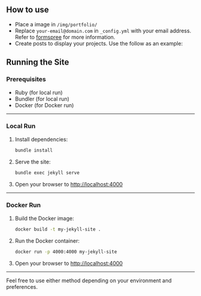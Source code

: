 ## How to use
 - Place a image in `/img/portfolio/`
 - Replace `your-email@domain.com` in `_config.yml` with your email address. Refer to [formspree](http://formspree.io/) for more information.
 - Create posts to display your projects. Use the follow as an example:

## Running the Site

### Prerequisites
- Ruby (for local run)
- Bundler (for local run)
- Docker (for Docker run)

---

### Local Run

1. Install dependencies:
   ```sh
   bundle install
   ```
2. Serve the site:
   ```sh
   bundle exec jekyll serve
   ```
3. Open your browser to [http://localhost:4000](http://localhost:4000)

---

### Docker Run

1. Build the Docker image:
   ```sh
   docker build -t my-jekyll-site .
   ```
2. Run the Docker container:
   ```sh
   docker run -p 4000:4000 my-jekyll-site
   ```
3. Open your browser to [http://localhost:4000](http://localhost:4000)

---

Feel free to use either method depending on your environment and preferences.
